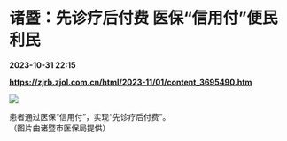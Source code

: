 # 诸暨：先诊疗后付费 医保“信用付”便民利民

**2023-10-31 22:15**

**https://zjrb.zjol.com.cn/html/2023-11/01/content_3695490.htm**

![](https://zjrb.zjol.com.cn/images/2023-11/01/zjrb2023110100008v01b003.jpg)

患者通过医保“信用付”，实现“先诊疗后付费”。  
（图片由诸暨市医保局提供）